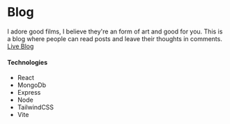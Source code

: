 # Blog
I adore good films, I believe they're an form of art and good for you. This is a blog where people can read posts and leave their thoughts in comments.
[Live Blog](https://mernstack-blog.vercel.app/)

#### Technologies
- React
- MongoDb
- Express
- Node
- TailwindCSS
- Vite
